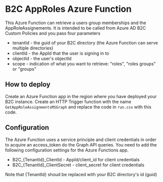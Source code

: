 # B2C AppRoles Azure Function

This Azure Function can retrieve a users group memberships and the AppRoleAssignements. It is intended to be called from Azure AD B2C Custom Policies and you pass four parameters

- tenantId - the guid of your B2C directory (the Azure Function can serve multiple directories)
- clientId - the AppId that the user is signing in to
- objectId - the user's objectId
- scope - indication of what you want to retrieve: "roles", "roles groups" or "groups"

## How to deploy

Create an Azure Function app in the region where you have deployed your B2C instance. Create an HTTP Trigger function with the name `GetAppRoleAssignmentsMSGraph` and replace the code in `run.csx` with this code.

## Configuration

The Azure Function uses a service principle and client credentials in order to acquire an access_token do the Graph API queries.
You need to add the following configuration settings for the Azure Functions app.


- B2C_{TenantId}_ClientId - AppId/client_id for client credentials
- B2C_{TenantId}_ClientSecret - client_secret for client credentials

Note that {TenantId} shoud be replaced with your B2C directory's id (guid)
